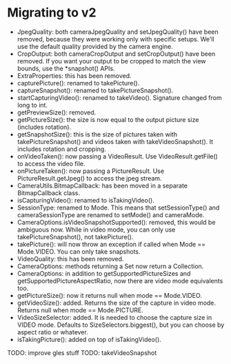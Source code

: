 # Migrating to v2

- JpegQuality: both cameraJpegQuality and setJpegQuality() have been removed, because
  they were working only with specific setups. We'll use the default quality provided
  by the camera engine.
- CropOutput: both cameraCropOutput and setCropOutput() have been removed. If you want
  your output to be cropped to match the view bounds, use the *snapshot() APIs.
- ExtraProperties: this has been removed.
- capturePicture(): renamed to takePicture().
- captureSnapshot(): renamed to takePictureSnapshot().
- startCapturingVideo(): renamed to takeVideo(). Signature changed from long to int.
- getPreviewSize(): removed.
- getPictureSize(): the size is now equal to the output picture size (includes rotation).
- getSnapshotSize(): this is the size of pictures taken with takePictureSnapshot() and videos taken
  with takeVideoSnapshot(). It includes rotation and cropping.
- onVideoTaken(): now passing a VideoResult. Use VideoResult.getFile() to access the video file.
- onPictureTaken(): now passing a PictureResult. Use PictureResult.getJpeg() to access the jpeg stream.
- CameraUtils.BitmapCallback: has been moved in a separate BitmapCallback class.
- isCapturingVideo(): renamed to isTakingVideo().
- SessionType: renamed to Mode. This means that setSessionType() and cameraSessionType are renamed to
  setMode() and cameraMode.
- CameraOptions.isVideoSnapshotSupported(): removed, this would be ambiguous now. While in video
  mode, you can only use takePictureSnapshot(), not takePicture().
- takePicture(): will now throw an exception if called when Mode == Mode.VIDEO. You can only take snapshots.
- VideoQuality: this has been removed.
- CameraOptions: methods returning a Set now return a Collection.
- CameraOptions: in addition to getSupportedPictureSizes and getSupportedPictureAspectRatio,
  now there are video mode equivalents too.
- getPictureSize(): now it returns null when mode == Mode.VIDEO.
- getVideoSize(): added. Returns the size of the capture in video mode. Returns null when 
  mode == Mode.PICTURE.
- VideoSizeSelector: added. It is needed to choose the capture size in VIDEO mode.
  Defaults to SizeSelectors.biggest(), but you can choose by aspect ratio or whatever.
- isTakingPicture(): added on top of isTakingVideo().

TODO: improve gles stuff
TODO: takeVideoSnapshot